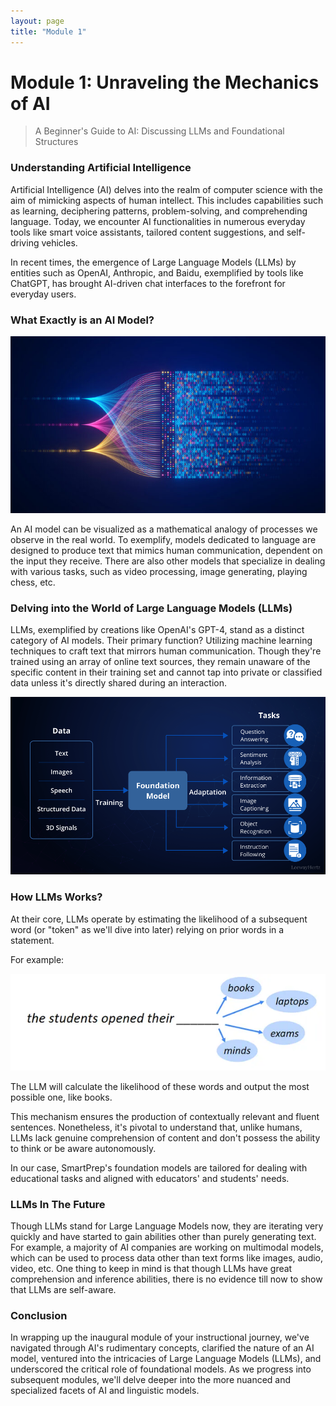 ```yaml
---
layout: page
title: "Module 1"
---
```

# Module 1: Unraveling the Mechanics of AI

> A Beginner's Guide to AI: Discussing LLMs and Foundational Structures
> 

### **Understanding Artificial Intelligence**

Artificial Intelligence (AI) delves into the realm of computer science with the aim of mimicking aspects of human intellect. This includes capabilities such as learning, deciphering patterns, problem-solving, and comprehending language. Today, we encounter AI functionalities in numerous everyday tools like smart voice assistants, tailored content suggestions, and self-driving vehicles.

In recent times, the emergence of Large Language Models (LLMs) by entities such as OpenAI, Anthropic, and Baidu, exemplified by tools like ChatGPT, has brought AI-driven chat interfaces to the forefront for everyday users.

### **What Exactly is an AI Model?**

![Untitled](LLM101%200df2aeaf17bd4854b0956e0cbebe412c/Untitled.png)

An AI model can be visualized as a mathematical analogy of processes we observe in the real world. To exemplify, models dedicated to language are designed to produce text that mimics human communication, dependent on the input they receive. There are also other models that specialize in dealing with various tasks, such as video processing, image generating, playing chess, etc.

### **Delving into the World of Large Language Models (LLMs)**

LLMs, exemplified by creations like OpenAI's GPT-4, stand as a distinct category of AI models. Their primary function? Utilizing machine learning techniques to craft text that mirrors human communication. Though they're trained using an array of online text sources, they remain unaware of the specific content in their training set and cannot tap into private or classified data unless it's directly shared during an interaction.

![Untitled](LLM101%200df2aeaf17bd4854b0956e0cbebe412c/Untitled%201.png)

### **How LLMs Works?**

At their core, LLMs operate by estimating the likelihood of a subsequent word (or "token" as we'll dive into later) relying on prior words in a statement.

For example:

![Untitled](LLM101%200df2aeaf17bd4854b0956e0cbebe412c/Untitled%202.png)

The LLM will calculate the likelihood of these words and output the most possible one, like books.

This mechanism ensures the production of contextually relevant and fluent sentences. Nonetheless, it's pivotal to understand that, unlike humans, LLMs lack genuine comprehension of content and don't possess the ability to think or be aware autonomously.

In our case, SmartPrep's foundation models are tailored for dealing with educational tasks and aligned with educators' and students' needs.

### **LLMs In The Future**

Though LLMs stand for Large Language Models now, they are iterating very quickly and have started to gain abilities other than purely generating text. For example, a majority of AI companies are working on multimodal models, which can be used to process data other than text forms like images, audio, video, etc. One thing to keep in mind is that though LLMs have great comprehension and inference abilities, there is no evidence till now to show that LLMs are self-aware.

### **Conclusion**

In wrapping up the inaugural module of your instructional journey, we've navigated through AI's rudimentary concepts, clarified the nature of an AI model, ventured into the intricacies of Large Language Models (LLMs), and underscored the critical role of foundational models. As we progress into subsequent modules, we'll delve deeper into the more nuanced and specialized facets of AI and linguistic models.